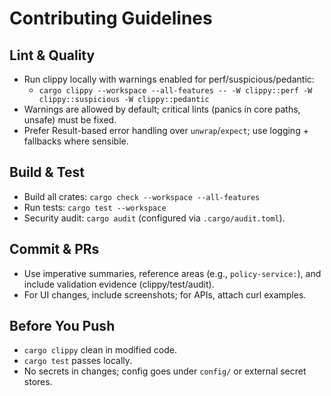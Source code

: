 # Contributing Guidelines

## Lint & Quality
- Run clippy locally with warnings enabled for perf/suspicious/pedantic:
  - `cargo clippy --workspace --all-features -- -W clippy::perf -W clippy::suspicious -W clippy::pedantic`
- Warnings are allowed by default; critical lints (panics in core paths, unsafe) must be fixed.
- Prefer Result-based error handling over `unwrap`/`expect`; use logging + fallbacks where sensible.

## Build & Test
- Build all crates: `cargo check --workspace --all-features`
- Run tests: `cargo test --workspace`
- Security audit: `cargo audit` (configured via `.cargo/audit.toml`).

## Commit & PRs
- Use imperative summaries, reference areas (e.g., `policy-service:`), and include validation evidence (clippy/test/audit).
- For UI changes, include screenshots; for APIs, attach curl examples.

## Before You Push
- `cargo clippy` clean in modified code.
- `cargo test` passes locally.
- No secrets in changes; config goes under `config/` or external secret stores.
